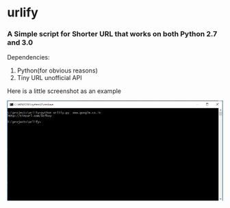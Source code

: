 # urlify
### A Simple script for Shorter URL that works on both Python 2.7 and 3.0

Dependencies:
1. Python(for obvious reasons)
2. Tiny URL unofficial API

Here is a little screenshot as an example

![screenshot](https://github.com/SubhamBhattacharjee/urlify/blob/master/screenshot.jpg)
